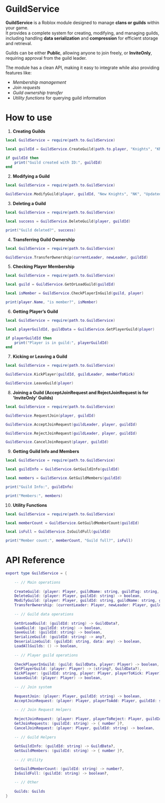 # GuildService

**GuildService** is a Roblox module designed to manage **clans or guilds** within your game.  
It provides a complete system for creating, modifying, and managing guilds, including handling **data serialization** and **compression** for efficient storage and retrieval.

Guilds can be either **Public**, allowing anyone to join freely, or **InviteOnly**, requiring approval from the guild leader.

The module has a clean API, making it easy to integrate while also providing features like:

- *Membership management*
- *Join requests*
- *Guild ownership transfer*
- *Utility functions* for querying guild information

# How to use

1. **Creating Guilds**

```lua
local GuildService = require(path.to.GuildService)

local guildId = GuildService.CreateGuild(path.to.player, "Knights", "KN", "A fun guild", "Public") -- // :CreateGuild() returns a guildId created by :GenerateGUID(). This guildId is used for most core operations and can easily be retrived through DataStores

if guildId then
    print("Guild created with ID:", guildId)
end
```

2. **Modifying a Guild**

```lua
local GuildService = require(path.to.GuildService)

GuildService.ModifyGuild(player, guildId, "New Knights", "NK", "Updated description", "InviteOnly")
```

3. **Deleting a Guild**

```lua
local GuildService = require(path.to.GuildService)

local success = GuildService.DeleteGuild(player, guildId)

print("Guild deleted?", success)
```

4. **Transferring Guild Ownership**

```lua
local GuildService = require(path.to.GuildService)

GuildService.TransferOwnership(currentLeader, newLeader, guildId)
```

5. **Checking Player Membership**

```lua
local GuildService = require(path.to.GuildService)

local guild = GuildService.GetOrLoadGuild(guildId)

local isMember = GuildService.CheckPlayerInGuild(guild, player)

print(player.Name, "is member?", isMember)
```

6. **Getting Player’s Guild**

```lua
local GuildService = require(path.to.GuildService)

local playerGuildId, guildData = GuildService.GetPlayerGuild(player)

if playerGuildId then
    print("Player is in guild:", playerGuildId)
end
```

7. **Kicking or Leaving a Guild**

```lua
local GuildService = require(path.to.GuildService)

GuildService.KickPlayer(guildId, guildLeader, memberToKick)

GuildService.LeaveGuild(player)
```

8. **Joining a Guild (AcceptJoinRequest and RejectJoinRequest is for 'InviteOnly' Guilds)**

```lua
local GuildService = require(path.to.GuildService)

GuildService.RequestJoin(player, guildId)

GuildService.AcceptJoinRequest(guildLeader, player, guildId)

GuildService.RejectJoinRequest(guildLeader, player, guildId)

GuildService.CancelJoinRequest(player, guildId)
```

9. **Getting Guild Info and Members**

```lua
local GuildService = require(path.to.GuildService)

local guildInfo = GuildService.GetGuildInfo(guildId)

local members = GuildService.GetGuildMembers(guildId)

print("Guild Info:", guildInfo)

print("Members:", members)
```

10. **Utility Functions**

```lua
local GuildService = require(path.to.GuildService)

local memberCount = GuildService.GetGuildMemberCount(guildId)

local isFull = GuildService.IsGuildFull(guildId)

print("Member count:", memberCount, "Guild full?", isFull)
```

# API Reference

```lua
export type GuildService = {
	
	-- // Main operations
	
	CreateGuild: (player: Player, guildName: string, guildTag: string, description: string, guildType: "Public" | "InviteOnly") -> string?,
	DeleteGuild: (player: Player, guildId: string) -> boolean,
	ModifyGuild: (player: Player, guildId: string, guildName: string, guildTag: string, description: string, guildType: "Public" | "InviteOnly") -> string?,
	TransferOwnership: (currentLeader: Player, newLeader: Player, guildId: string) -> boolean,
	
	-- // Guild data operations
	
	GetOrLoadGuild: (guildId: string) -> GuildData?,
	LoadGuild: (guildId: string) -> boolean,
	SaveGuild: (guildId: string) -> boolean,
	SerializeGuild: (guildId: string) -> any?,
	DeserializeGuild: (guildId: string, data: any) -> boolean,
	LoadAllGuilds: () -> boolean,
	
	-- // Player guild operations
	
	CheckPlayerInGuild: (guild: GuildData, player: Player) -> boolean,
	GetPlayerGuild: (player: Player) -> (string?, GuildData?),
	KickPlayer: (guildId: string, player: Player, playerToKick: Player) -> boolean,
	LeaveGuild: (player: Player) -> boolean,
	
	-- // Join system
	
	RequestJoin: (player: Player, guildId: string) -> boolean,
	AcceptJoinRequest: (player: Player, playerToAdd: Player, guildId: string) -> boolean,
	
	-- // Join Request Helpers
	
	RejectJoinRequest: (player: Player, playerToReject: Player, guildId: string) -> boolean,
	GetJoinRequests: (guildId: string) -> { number }?,
	CancelJoinRequest: (player: Player, guildId: string) -> boolean,
	
	-- // Guild Helpers
	
	GetGuildInfo: (guildId: string) -> GuildData?,
	GetGuildMembers: (guildId: string) -> { number }?,
	
	-- // Utility

	GetGuildMemberCount: (guildId: string) -> number?,
	IsGuildFull: (guildId: string) -> boolean?,
	
	-- // Other
	
	Guilds: Guilds
}
```